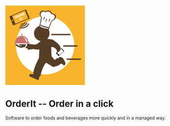 <img alt="OrderIt" src="https://github.com/LeeU1911/OrderIt/blob/master/Designs/icon/nsr-app_icon.png" width="250" height="250"></img>
# OrderIt -- Order in a click
Software to order foods and beverages more quickly and in a managed way.
